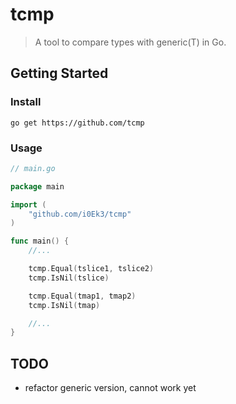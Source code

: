 # tcmp

> A tool to compare types with generic(T) in Go.


## Getting Started

### Install

`go get https://github.com/tcmp`

### Usage

```Go
// main.go

package main

import (
    "github.com/i0Ek3/tcmp"
)

func main() {
    //...

    tcmp.Equal(tslice1, tslice2)
    tcmp.IsNil(tslice)

    tcmp.Equal(tmap1, tmap2)
    tcmp.IsNil(tmap)

    //...
}
```

## TODO

- refactor generic version, cannot work yet
